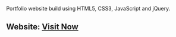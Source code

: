 Portfolio website build using HTML5, CSS3, JavaScript and jQuery.

<h2> Website: 
<a href="https://ritportfolio.netlify.app/" target="_blank">Visit Now</a>
</h2> 
